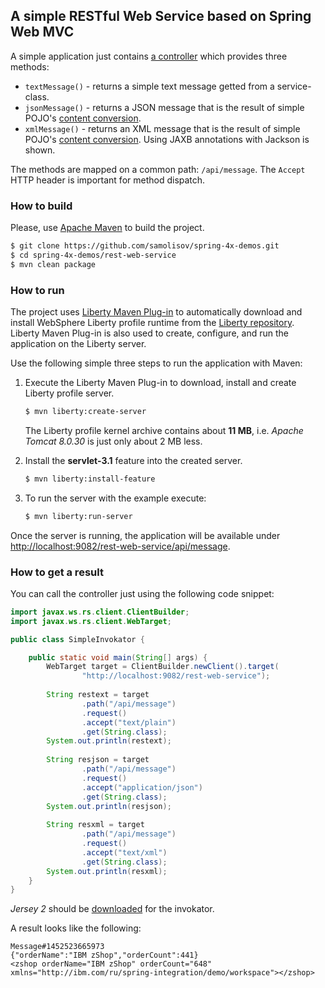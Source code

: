 ## A simple RESTful Web Service based on Spring Web MVC

A simple application just contains [a controller](src/main/java/psamolysov/demo/spring/restws/controller/MessageController.java) which provides three methods:

 * `textMessage()` - returns a simple text message getted from a service-class.
 * `jsonMessage()` - returns a JSON message that is the result of simple POJO's [content conversion][message-conversion].
 * `xmlMessage()` - returns an XML message that is the result of simple POJO's [content conversion][message-conversion]. Using JAXB annotations with
 Jackson is shown.

The methods are mapped on a common path: `/api/message`. The `Accept` HTTP header is important for method dispatch.

[message-conversion]: http://docs.spring.io/spring/docs/current/spring-framework-reference/htmlsingle/#rest-message-conversion

### How to build

Please, use [Apache Maven](https://maven.apache.org/) to build the project.

```bash
$ git clone https://github.com/samolisov/spring-4x-demos.git
$ cd spring-4x-demos/rest-web-service
$ mvn clean package
```

### How to run

The project uses [Liberty Maven Plug-in][] to automatically download and install WebSphere Liberty profile runtime from the 
[Liberty repository](https://developer.ibm.com/wasdev/downloads/). Liberty Maven Plug-in is also used to create, configure, and run the application on 
the Liberty server.

[Liberty Maven Plug-in]: https://github.com/WASdev/ci.maven

Use the following simple three steps to run the application with Maven:

1. Execute the Liberty Maven Plug-in to download, install and create Liberty profile server.
    ```bash
    $ mvn liberty:create-server
    ```

   The Liberty profile kernel archive contains about **11 MB**, i.e. *Apache Tomcat 8.0.30* is just only about 2 MB less.

2. Install the **servlet-3.1** feature into the created server.
   ```bash
   $ mvn liberty:install-feature
   ```

3. To run the server with the example execute:
    ```bash
    $ mvn liberty:run-server
    ```

Once the server is running, the application will be available under 
[http://localhost:9082/rest-web-service/api/message](http://localhost:9082/rest-web-service/api/message).

### How to get a result

You can call the controller just using the following code snippet:

```java
import javax.ws.rs.client.ClientBuilder;
import javax.ws.rs.client.WebTarget;

public class SimpleInvokator {

    public static void main(String[] args) {
        WebTarget target = ClientBuilder.newClient().target(
                "http://localhost:9082/rest-web-service");
        
        String restext = target
                .path("/api/message")                
                .request()
                .accept("text/plain")
                .get(String.class);                
        System.out.println(restext);
        
        String resjson = target
                .path("/api/message")              
                .request()
                .accept("application/json")
                .get(String.class);                
        System.out.println(resjson);
        
        String resxml = target
                .path("/api/message")                
                .request()
                .accept("text/xml")
                .get(String.class);                
        System.out.println(resxml);
    }
}
```

*Jersey 2* should be [downloaded](https://jersey.java.net/download.html) for the invokator.

A result looks like the following:

```text
Message#1452523665973
{"orderName":"IBM zShop","orderCount":441}
<zshop orderName="IBM zShop" orderCount="648" xmlns="http://ibm.com/ru/spring-integration/demo/workspace"></zshop>
```
